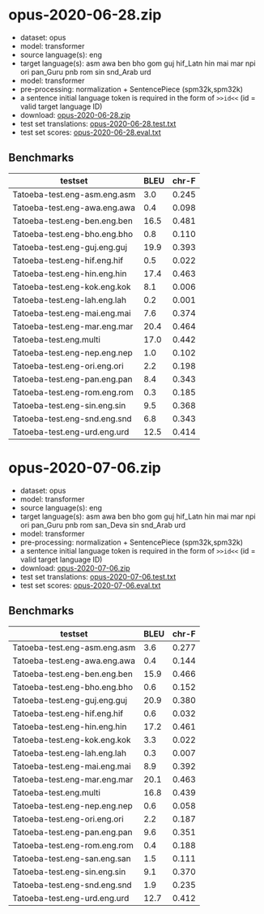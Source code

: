 # opus-2020-06-28.zip

* dataset: opus
* model: transformer
* source language(s): eng
* target language(s): asm awa ben bho gom guj hif_Latn hin mai mar npi ori pan_Guru pnb rom sin snd_Arab urd
* model: transformer
* pre-processing: normalization + SentencePiece (spm32k,spm32k)
* a sentence initial language token is required in the form of `>>id<<` (id = valid target language ID)
* download: [opus-2020-06-28.zip](https://object.pouta.csc.fi/Tatoeba-MT-models/eng-inc/opus-2020-06-28.zip)
* test set translations: [opus-2020-06-28.test.txt](https://object.pouta.csc.fi/Tatoeba-MT-models/eng-inc/opus-2020-06-28.test.txt)
* test set scores: [opus-2020-06-28.eval.txt](https://object.pouta.csc.fi/Tatoeba-MT-models/eng-inc/opus-2020-06-28.eval.txt)

## Benchmarks

| testset               | BLEU  | chr-F |
|-----------------------|-------|-------|
| Tatoeba-test.eng-asm.eng.asm 	| 3.0 	| 0.245 |
| Tatoeba-test.eng-awa.eng.awa 	| 0.4 	| 0.098 |
| Tatoeba-test.eng-ben.eng.ben 	| 16.5 	| 0.481 |
| Tatoeba-test.eng-bho.eng.bho 	| 0.8 	| 0.110 |
| Tatoeba-test.eng-guj.eng.guj 	| 19.9 	| 0.393 |
| Tatoeba-test.eng-hif.eng.hif 	| 0.5 	| 0.022 |
| Tatoeba-test.eng-hin.eng.hin 	| 17.4 	| 0.463 |
| Tatoeba-test.eng-kok.eng.kok 	| 8.1 	| 0.006 |
| Tatoeba-test.eng-lah.eng.lah 	| 0.2 	| 0.001 |
| Tatoeba-test.eng-mai.eng.mai 	| 7.6 	| 0.374 |
| Tatoeba-test.eng-mar.eng.mar 	| 20.4 	| 0.464 |
| Tatoeba-test.eng.multi 	| 17.0 	| 0.442 |
| Tatoeba-test.eng-nep.eng.nep 	| 1.0 	| 0.102 |
| Tatoeba-test.eng-ori.eng.ori 	| 2.2 	| 0.198 |
| Tatoeba-test.eng-pan.eng.pan 	| 8.4 	| 0.343 |
| Tatoeba-test.eng-rom.eng.rom 	| 0.3 	| 0.185 |
| Tatoeba-test.eng-sin.eng.sin 	| 9.5 	| 0.368 |
| Tatoeba-test.eng-snd.eng.snd 	| 6.8 	| 0.343 |
| Tatoeba-test.eng-urd.eng.urd 	| 12.5 	| 0.414 |

# opus-2020-07-06.zip

* dataset: opus
* model: transformer
* source language(s): eng
* target language(s): asm awa ben bho gom guj hif_Latn hin mai mar npi ori pan_Guru pnb rom san_Deva sin snd_Arab urd
* model: transformer
* pre-processing: normalization + SentencePiece (spm32k,spm32k)
* a sentence initial language token is required in the form of `>>id<<` (id = valid target language ID)
* download: [opus-2020-07-06.zip](https://object.pouta.csc.fi/Tatoeba-MT-models/eng-inc/opus-2020-07-06.zip)
* test set translations: [opus-2020-07-06.test.txt](https://object.pouta.csc.fi/Tatoeba-MT-models/eng-inc/opus-2020-07-06.test.txt)
* test set scores: [opus-2020-07-06.eval.txt](https://object.pouta.csc.fi/Tatoeba-MT-models/eng-inc/opus-2020-07-06.eval.txt)

## Benchmarks

| testset               | BLEU  | chr-F |
|-----------------------|-------|-------|
| Tatoeba-test.eng-asm.eng.asm 	| 3.6 	| 0.277 |
| Tatoeba-test.eng-awa.eng.awa 	| 0.4 	| 0.144 |
| Tatoeba-test.eng-ben.eng.ben 	| 15.9 	| 0.466 |
| Tatoeba-test.eng-bho.eng.bho 	| 0.6 	| 0.152 |
| Tatoeba-test.eng-guj.eng.guj 	| 20.9 	| 0.380 |
| Tatoeba-test.eng-hif.eng.hif 	| 0.6 	| 0.032 |
| Tatoeba-test.eng-hin.eng.hin 	| 17.2 	| 0.461 |
| Tatoeba-test.eng-kok.eng.kok 	| 3.3 	| 0.022 |
| Tatoeba-test.eng-lah.eng.lah 	| 0.3 	| 0.007 |
| Tatoeba-test.eng-mai.eng.mai 	| 8.9 	| 0.392 |
| Tatoeba-test.eng-mar.eng.mar 	| 20.1 	| 0.463 |
| Tatoeba-test.eng.multi 	| 16.8 	| 0.439 |
| Tatoeba-test.eng-nep.eng.nep 	| 0.6 	| 0.058 |
| Tatoeba-test.eng-ori.eng.ori 	| 2.2 	| 0.187 |
| Tatoeba-test.eng-pan.eng.pan 	| 9.6 	| 0.351 |
| Tatoeba-test.eng-rom.eng.rom 	| 0.4 	| 0.188 |
| Tatoeba-test.eng-san.eng.san 	| 1.5 	| 0.111 |
| Tatoeba-test.eng-sin.eng.sin 	| 9.1 	| 0.370 |
| Tatoeba-test.eng-snd.eng.snd 	| 1.9 	| 0.235 |
| Tatoeba-test.eng-urd.eng.urd 	| 12.7 	| 0.412 |

